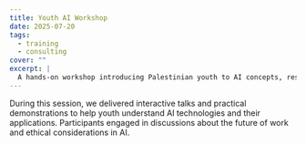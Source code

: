 ```yaml
---
title: Youth AI Workshop
date: 2025-07-20
tags:
  - training
  - consulting
cover: ""
excerpt: |
  A hands-on workshop introducing Palestinian youth to AI concepts, responsible innovation, and opportunities.
---
```

During this session, we delivered interactive talks and practical demonstrations to help youth understand AI technologies and their applications. Participants engaged in discussions about the future of work and ethical considerations in AI.

